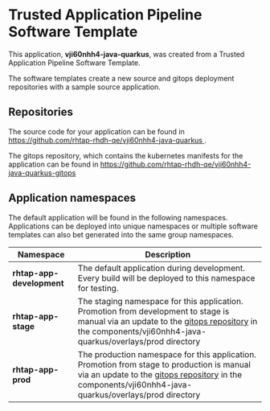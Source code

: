 # Trusted Application Pipeline Software Template

This application, **vji60nhh4-java-quarkus**, was created from a Trusted Application Pipeline Software Template.

The software templates create a new source and gitops deployment repositories with a sample source application. 

## Repositories

The source code for your application can be found in [https://github.com/rhtap-rhdh-qe/vji60nhh4-java-quarkus ](https://github.com/rhtap-rhdh-qe/vji60nhh4-java-quarkus ).
 
The gitops repository, which contains the kubernetes manifests for the application can be found in 
[https://github.com/rhtap-rhdh-qe/vji60nhh4-java-quarkus-gitops ](https://github.com/rhtap-rhdh-qe/vji60nhh4-java-quarkus-gitops ) 

## Application namespaces 

The default application will be found in the following namespaces. Applications can be deployed into unique namespaces or multiple software templates can also bet generated into the same group namespaces.  

|  Namespace   |  Description   |  
| -------- | -------- |   
| **rhtap-app-development** | The default application during development. Every build will be deployed to this namespace for testing. | 
| **rhtap-app-stage** | The staging namespace for this application. Promotion from development to stage is manual via an update to the [gitops repository](https://github.com/rhtap-rhdh-qe/vji60nhh4-java-quarkus-gitops ) in the components/vji60nhh4-java-quarkus/overlays/prod directory |  
| **rhtap-app-prod** | The production namespace for this application. Promotion from stage to production is manual via an update to the [gitops repository](https://github.com/rhtap-rhdh-qe/vji60nhh4-java-quarkus-gitops ) in the components/vji60nhh4-java-quarkus/overlays/prod directory | 